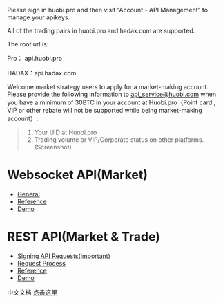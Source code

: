 Please sign in huobi.pro and then visit “Account - API Management” to manage your apikeys.

All of the trading pairs in huobi.pro and hadax.com are supported.

The root url is: 

Pro： api.huobi.pro

HADAX：api.hadax.com

Welcome market strategy users to apply for a market-making account. Please provide the following information to api_service@huobi.com when you have a minimum of 30BTC in your account at Huobi.pro（Point card , VIP or other rebate will not be supported while being market-making account）:

> 1. Your UID at Huobi.pro
> 2. Trading volume or VIP/Corporate status on other platforms. (Screenshot)


# Websocket API(Market)

* [General](https://github.com/huobiapi/API_Docs_en/wiki/WS_General/WS_General)
* [Reference](https://github.com/huobiapi/API_Docs_en/wiki/WS_Reference)
* [Demo](https://github.com/huobiapi/WebSocket-API-demos)

# REST API(Market & Trade)

* [Signing API Requests(Important)](https://github.com/huobiapi/API_Docs_en/wiki/Signing_API_Requests)
* [Request Process](https://github.com/huobiapi/API_Docs_en/wiki/Request_Process)
* [Reference](https://github.com/huobiapi/API_Docs_en/wiki/REST_Reference)
* [Demo](https://github.com/huobiapi/REST-API-demos)

中文文档 [点击这里](/../../../API_Docs/wiki/)

